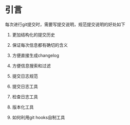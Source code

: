 
# 引言

每次进行git提交时，需要写提交说明，规范提交说明的好处如下

1. 更加结构化的提交历史
2. 保证每次信息都有确切的含义
3. 方便直接生成changelog
4. 方便信息搜索和过滤


1. 提交日志规范
2. 提交日志工具
3. 检查日志工具
4. 版本化工具
5. 如何利用git hooks自制工具
